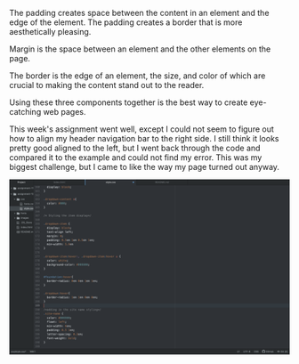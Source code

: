 The padding creates space between the content in an element and the edge of the element. The padding creates a border that is more aesthetically pleasing.

Margin is the space between an element and the other elements on the page.

The border is the edge of an element, the size, and color of which are crucial to making the content stand out to the reader.

Using these three components together is the best way to create eye-catching web pages.

This week's assignment went well, except I could not seem to figure out how to align my header navigation bar to the right side. I still think it looks pretty good aligned to the left, but I went back through the code and compared it to the example and could not find my error. This was my biggest challenge, but I came to like the way my page turned out anyway.

![Screenshot](./images/screenshot12.png)
